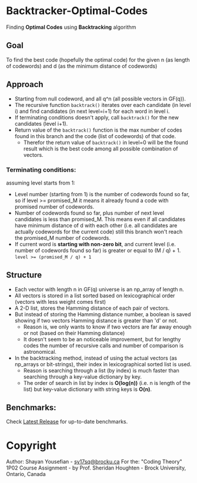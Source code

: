# Backtracker-Optimal-Codes
Finding **Optimal Codes** using **Backtracking** algorithm

## Goal
To find the best code (hopefully the optimal code) for the given n (as length of codewords) and d (as the minimum distance of codewords)

## Approach
- Starting from null codeword, and all q^n (all possible vectors in GF(q)).
- The recursive function `backtrack()` iterates over each candidate (in level i) and find candidates (in next level=i+1) for each word in level i.
- If terminating conditions doesn't apply, call `backtrack()` for the new candidates (level i+1).
- Return value of the `backtrack()` function is the max number of codes found in this branch and the code (list of codewords) of that code.
    - Therefor the return value of `backtrack()` in level=0 will be the found result which is the best code among all possible combination of vectors.
### Terminating conditions:
assuming level starts from 1:
- Level number (starting from 1) is the number of codewords found so far, so if level >= promised_M it means it already found a code with promised number of codewords.
- Number of codewords found so far, plus number of next level candidates is less than promised_M. This means even if all candidates have minimum distance of d with each other (i.e. all candidates are actually codewords for the current code) still this branch won't reach the promised_M number of codewords.
- If current word is **starting with non-zero bit**, and current level (i.e. number of codewords found so far) is greater or equal to (M / q) + 1.
     `level >= (promised_M / q) + 1`

## Structure
- Each vector with length n in GF(q) universe is an np_array of length n.
- All vectors is stored in a list sorted based on lexicographical order (vectors with less weight comes first)
- A 2-D list, stores the Hamming distance of each pair of vectors.
- But instead of storing the Hamming distance number, a boolean is saved showing if two vectors Hamming distance is greater than 'd' or not.
    - Reason is, we only wants to know if two vectors are far away enough or not (based on their Hamming distance)
    - It doesn't seem to be an noticeable improvement, but for lengthy codes the number of recursive calls and number of comparison is astronomical.
- In the backtracking method, instead of using the actual vectors (as np_arrays or bit-strings), their index in lexicographical sorted list is used.
    - Reason is searching through a list (by index) is much faster than searching through a key-value dictionary by key.
    - The order of search in list by index is **O(log(n))** (i.e. n is length of the list) but key-value dictionary with string keys is **O(n)**.

## Benchmarks:
Check [Latest Release](https://github.com/shayan-ys/backtracker-optimal-codes/releases/latest) for up-to-date benchmarks.

# Copyright
Author: Shayan Yousefian - sy17sq@brocku.ca
For the: "Coding Theory" 1P02 Course Assignment - by Prof. Sheridan Houghten - Brock University, Ontario, Canada

